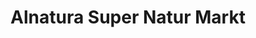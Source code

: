 ---
title: "Alnatura Super Natur Markt"
url: /neuenburg-am-rhein/alnatura-super-natur-markt/
shop: Supermarkt
---